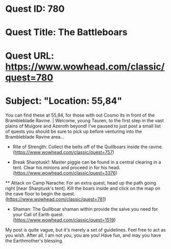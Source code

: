 # Quest ID: 780
# Quest Title: The Battleboars
# Quest URL: https://www.wowhead.com/classic/quest=780
# Subject: "Location: 55,84"
You can find these at 55,84, for those with out Cosmo its in front of the Brambleblade Ravine. | Welcome, young Tauren, to the first step in the vast plains of Mulgore and Azeroth beyond! I've paused to just post a small list of quests you should be sure to pick up before venturing into the Brambleblade Ravine area...

- Rite of Strength: Collect the belts off of the Quillboars inside the ravine. (https://www.wowhead.com/classic/quest=757)

- Break Sharptusk!: Master piggie can be found in a central clearing in a tent. Clear his minions and proceed in for his head. (https://www.wowhead.com/classic/quest=3376)

** Attack on Camp Narache: For an extra quest, head up the path going right [near Sharptusk's tent]. Kill the boars inside and click on the map on the cave floor to begin the quest. (https://www.wowhead.com/classic/quest=781)

* Shaman: The Quillboar shaman within provide the salve you need for your Call of Earth quest. (https://www.wowhead.com/classic/quest=1519)

My post is quite vague, but it's merely a set of guidelines. Feel free to act as you wish. After all, I am not you, you are you! Have fun, and may you have the Earthmother's blessing.